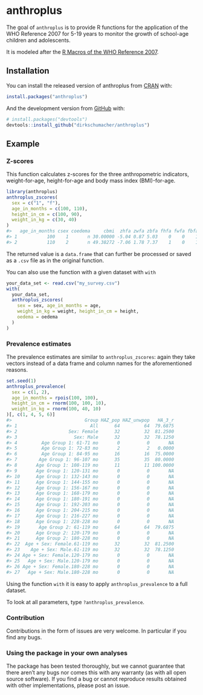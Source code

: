 
<!-- README.md is generated from README.Rmd. Please edit that file -->

# anthroplus

<!-- badges: start -->
<!-- badges: end -->

The goal of `anthroplus` is to provide R functions for the application
of the WHO Reference 2007 for 5-19 years to monitor the growth of
school-age children and adolescents.

It is modeled after the [R Macros of the WHO Reference
2007](https://www.who.int/tools/growth-reference-data-for-5to19-years/application-tools).

## Installation

You can install the released version of anthroplus from
[CRAN](https://CRAN.R-project.org) with:

``` r
install.packages("anthroplus")
```

And the development version from [GitHub](https://github.com/) with:

``` r
# install.packages("devtools")
devtools::install_github("dirkschumacher/anthroplus")
```

## Example

### Z-scores

This function calculates z-scores for the three anthropometric
indicators, weight-for-age, height-for-age and body mass index
(BMI)-for-age.

``` r
library(anthroplus)
anthroplus_zscores(
  sex = c("1", "f"),
  age_in_months = c(100, 110),
  height_in_cm = c(100, 90),
  weight_in_kg = c(30, 40)
)
#>   age_in_months csex coedema     cbmi  zhfa zwfa zbfa fhfa fwfa fbfa
#> 1           100    1       n 30.00000 -5.04 0.87 5.03    0    0    1
#> 2           110    2       n 49.38272 -7.06 1.78 7.37    1    0    1
```

The returned value is a `data.frame` that can further be processed or
saved as a `.csv` file as in the original function.

You can also use the function with a given dataset with `with`

``` r
your_data_set <- read.csv("my_survey.csv")
with(
  your_data_set,
  anthroplus_zscores(
    sex = sex, age_in_months = age,
    weight_in_kg = weight, height_in_cm = height, 
    oedema = oedema
  )
)
```

### Prevalence estimates

The prevalence estimates are similar to `anthroplus_zscores`: again they
take vectors instead of a data frame and column names for the
aforementioned reasons.

``` r
set.seed(1)
anthroplus_prevalence(
  sex = c(1, 2),
  age_in_months = rpois(100, 100),
  height_in_cm = rnorm(100, 100, 10),
  weight_in_kg = rnorm(100, 40, 10)
)[, c(1, 4, 5, 6)]
#>                           Group HAZ_pop HAZ_unwpop   HA_3_r
#> 1                           All      64         64  79.6875
#> 2                   Sex: Female      32         32  81.2500
#> 3                     Sex: Male      32         32  78.1250
#> 4         Age Group 1: 61-71 mo       0          0       NA
#> 5         Age Group 1: 72-83 mo       2          2   0.0000
#> 6         Age Group 1: 84-95 mo      16         16  75.0000
#> 7        Age Group 1: 96-107 mo      35         35  80.0000
#> 8       Age Group 1: 108-119 mo      11         11 100.0000
#> 9       Age Group 1: 120-131 mo       0          0       NA
#> 10      Age Group 1: 132-143 mo       0          0       NA
#> 11      Age Group 1: 144-155 mo       0          0       NA
#> 12      Age Group 1: 156-167 mo       0          0       NA
#> 13      Age Group 1: 168-179 mo       0          0       NA
#> 14      Age Group 1: 180-191 mo       0          0       NA
#> 15      Age Group 1: 192-203 mo       0          0       NA
#> 16      Age Group 1: 204-215 mo       0          0       NA
#> 17      Age Group 1: 216-227 mo       0          0       NA
#> 18      Age Group 1: 228-228 mo       0          0       NA
#> 19       Age Group 2: 61-119 mo      64         64  79.6875
#> 20      Age Group 2: 120-179 mo       0          0       NA
#> 21      Age Group 2: 180-228 mo       0          0       NA
#> 22  Age + Sex: Female.61-119 mo      32         32  81.2500
#> 23    Age + Sex: Male.61-119 mo      32         32  78.1250
#> 24 Age + Sex: Female.120-179 mo       0          0       NA
#> 25   Age + Sex: Male.120-179 mo       0          0       NA
#> 26 Age + Sex: Female.180-228 mo       0          0       NA
#> 27   Age + Sex: Male.180-228 mo       0          0       NA
```

Using the function `with` it is easy to apply `anthroplus_prevalence` to
a full dataset.

To look at all parameters, type `?anthroplus_prevalence`.

### Contribution

Contributions in the form of issues are very welcome. In particular if
you find any bugs.

### Using the package in your own analyses

The package has been tested thoroughly, but we cannot guarantee that
there aren’t any bugs nor comes this with any warranty (as with all open
source software). If you find a bug or cannot reproduce results obtained
with other implementations, please post an issue.
